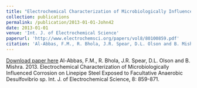 ```yaml
---
title: "Electrochemical Characterization of Microbiologically Influenced Corrosion on Linepipe Steel Exposed to Facultative Anaerobic Desulfovibrio sp."
collection: publications
permalink: /publication/2013-01-01-John42
date: 2013-01-01
venue: 'Int. J. of Electrochemical Science'
paperurl: 'http://www.electrochemsci.org/papers/vol8/80100859.pdf'
citation: 'Al-Abbas, F.M., R. Bhola, J.R. Spear, D.L. Olson and B. Mishra.  2013.  Electrochemical Characterization of Microbiologically Influenced Corrosion on Linepipe Steel Exposed to Facultative Anaerobic Desulfovibrio sp.  Int. J. of Electrochemical Science, 8: 859-871.'
---
```


<a href='http://www.electrochemsci.org/papers/vol8/80100859.pdf'>Download paper here</a>
Al-Abbas, F.M., R. Bhola, J.R. Spear, D.L. Olson and B. Mishra.  2013.  Electrochemical Characterization of Microbiologically Influenced Corrosion on Linepipe Steel Exposed to Facultative Anaerobic Desulfovibrio sp.  Int. J. of Electrochemical Science, 8: 859-871.